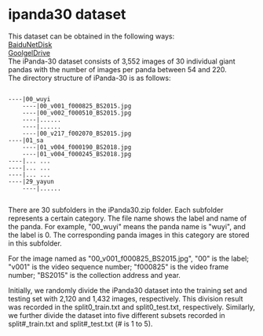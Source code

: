 # ipanda30 dataset
This dataset can be obtained in the following ways:  
[BaiduNetDisk](https://pan.baidu.com/s/1YPI5KbAQK92gM7agvkWBpA)  
[GoolgelDrive](https://drive.google.com/open?id=1ZVAyyZzKbRcr_cjUe79wsSrhJ2y5DUbs)  
The iPanda-30 dataset consists of 3,552 images of 30 individual giant pandas with the number of images per panda between 54 and 220.   
The directory structure of iPanda-30 is as follows:  

```

----|00_wuyi  
    ----|00_v001_f000825_BS2015.jpg  
    ----|00_v002_f000510_BS2015.jpg  
    ----|......  
    ----|......  
    ----|00_v217_f002070_BS2015.jpg  
----|01_sa 
    ----|01_v004_f000190_BS2018.jpg  
    ----|01_v004_f000245_BS2018.jpg  
----|... ...  
----|... ... 
----|... ... 
----|29_yayun
    ----|......  
 
```

There are 30 subfolders in the iPanda30.zip folder. Each subfolder represents a certain category. The file name shows the label and name of the panda. For example, "00_wuyi" means the panda name is "wuyi", and the label is 0. The corresponding panda images in this category are stored in this subfolder.   

For the image named as "00_v001_f000825_BS2015.jpg", "00" is the label; "v001" is the video sequence number; "f000825" is the video frame number; "BS2015" is the collection address and year.


Initially, we randomly divide the iPanda30 dataset into the training set and testing set with 2,120 and 1,432 images, respectively.  This division result was recorded in the split0_train.txt and split0_test.txt, respectively. 
Similarly, we further divide the dataset into five different subsets recorded in split#_train.txt and split#_test.txt (# is 1 to 5).
